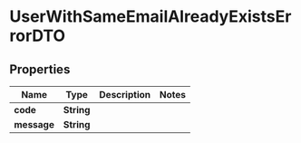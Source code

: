 

# UserWithSameEmailAlreadyExistsErrorDTO


## Properties

| Name | Type | Description | Notes |
|------------ | ------------- | ------------- | -------------|
|**code** | **String** |  |  |
|**message** | **String** |  |  |



